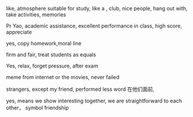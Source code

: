 like, atmosphere suitable for study, like a  , club, nice people, hang out with, take activities, memories

Pr Yao, academic assistance,  excellent performance in class, high score, appreciate

yes, copy homework,moral line

firm and fair, treat students as equals





Yes, relax, forget pressure, after exam

meme from internet or the movies, never failed

strangers, except my friend, performed less word 在他们面前, 

yes, means we show interesting together, we are straightforward to each other， symbol friendship

